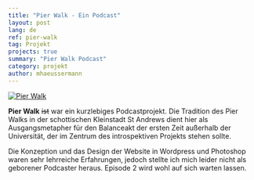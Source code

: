 ```yaml
---
title: "Pier Walk - Ein Podcast"
layout: post
lang: de
ref: pier-walk
tag: Projekt
projects: true
summary: "Pier Walk Podcast"
category: projekt
author: mhaeussermann
---
```

[![Pier Walk]({{site.url}}{{site.baseurl}}/assets/images/pierwalk.png)](https://pierwalkpodcast.org/)

**Pier Walk** ~~ist~~ war ein kurzlebiges Podcastprojekt. Die Tradition des Pier Walks in der schottischen Kleinstadt St Andrews dient hier als Ausgangsmetapher für den Balanceakt der ersten Zeit außerhalb der Universität, der im Zentrum des introspektiven Projekts stehen sollte.

Die Konzeption und das Design der Website in Wordpress und Photoshop waren sehr lehrreiche Erfahrungen, jedoch stellte ich mich leider nicht als geborener Podcaster heraus. Episode 2 wird wohl auf sich warten lassen.  
